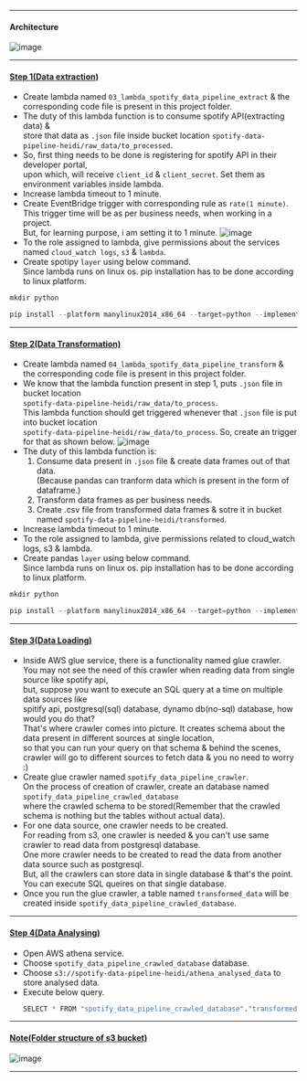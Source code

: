 --------------------------------------------------------------------------------------------------------------------------------------------------------------------
#### Architecture
![image](https://github.com/user-attachments/assets/5d7aca78-c5c7-4d63-8166-997d94039fe9)

--------------------------------------------------------------------------------------------------------------------------------------------------------------------
#### <ins>Step 1(Data extraction)</ins>
- Create lambda named `03_lambda_spotify_data_pipeline_extract` & the corresponding code file is present in this project folder.
- The duty of this lambda function is to consume spotify API(extracting data) &</br>
  store that data as `.json` file inside bucket location `spotify-data-pipeline-heidi/raw_data/to_processed`.</br>
- So, first thing needs to be done is registering for spotify API in their developer portal,</br>
  upon which, will receive `client_id` & `client_secret`. Set them as environment variables inside lambda.</br>
- Increase lambda timeout to 1 minute.
- Create EventBridge trigger with corresponding rule as `rate(1 minute)`.</br>
  This trigger time will be as per business needs, when working in a project.</br>
  But, for learning purpose, i am setting it to 1 minute.
  ![image](https://github.com/user-attachments/assets/78bd0d1f-2bb5-4399-846e-1d10395460c5)
- To the role assigned to lambda, give permissions about the services named `cloud_watch logs`, `s3` & `lambda`.
- Create spotipy `layer` using below command.</br>
  Since lambda runs on linux os. pip installation has to be done according to linux platform.</br>
```python
mkdir python

pip install --platform manylinux2014_x86_64 --target=python --implementation cp --python-version 3.13 --only-binary=:all: --upgrade spotipy -t "C:/Users/swaro/Desktop/python"
  ```
--------------------------------------------------------------------------------------------------------------------------------------------------------------------
#### <ins>Step 2(Data Transformation)</ins></br>
- Create lambda named `04_lambda_spotify_data_pipeline_transform` & the corresponding code file is present in this project folder.
- We know that  the lambda function present in step 1, puts `.json` file in bucket location</br>
  `spotify-data-pipeline-heidi/raw_data/to_process`.</br>
  This lambda function should get triggered whenever that `.json` file is put into bucket location</br>
  `spotify-data-pipeline-heidi/raw_data/to_process`.
  So, create an trigger for that as shown below.
  ![image](https://github.com/user-attachments/assets/1df651d9-752b-4a16-a652-b53041206fa5)
- The duty of this lambda function is:</br>
  1. Consume data present in `.json` file & create data frames out of that data.</br>
     (Because pandas can tranform data which is present in the form of dataframe.)</br>
  2. Transform data frames as per business needs.</br>
  3. Create .csv file from transformed data frames & sotre it in bucket named `spotify-data-pipeline-heidi/transformed`.</br>
- Increase lambda timeout to 1 minute.
- To the role assigned to lambda, give permissions related to cloud_watch logs, s3 & lambda.
- Create pandas `layer` using below command.</br>
  Since lambda runs on linux os. pip installation has to be done according to linux platform.</br>
```python
mkdir python

pip install --platform manylinux2014_x86_64 --target=python --implementation cp --python-version 3.13 --only-binary=:all: --upgrade spotipy -t "C:/Users/swaro/Desktop/python"
  ```
--------------------------------------------------------------------------------------------------------------------------------------------------------------------
#### <ins>Step 3(Data Loading)</ins></br>
- Inside AWS glue service, there is a functionality named glue crawler.</br>
  You may not see the need of this crawler when reading data from single source like spotify api,</br>
  but, suppose you want to execute an SQL query at a time on multiple data sources like</br>
  spitify api, postgresql(sql) database, dynamo db(no-sql) database, how would you do that?</br>
  That's where crawler comes into picture. It creates schema about the data present in different sources at single location,</br>
  so that you can run your query on that schema & behind the scenes,</br>
  crawler will go to different sources to fetch data & you no need to worry :)
- Create glue crawler named `spotify_data_pipeline_crawler`.</br>
  On the process of creation of crawler, create an database named `spotify_data_pipeline_crawled_database`</br>
  where the crawled schema to be stored(Remember that the crawled schema is nothing but the tables without actual data).</br>
- For one data source, one crawler needs to be created.</br>
  For reading from s3, one crawler is needed & you can't use same crawler to read data from postgresql database.</br>
  One more crawler needs to be created to read the data from another data source such as postgresql.</br>
  But, all the crawlers can store data in single database & that's the point. You can execute SQL queires on that single database.</br>
- Once you run the glue crawler, a table named `transformed_data` will be created inside `spotify_data_pipeline_crawled_database`.
--------------------------------------------------------------------------------------------------------------------------------------------------------------------
#### <ins>Step 4(Data Analysing)</ins></br>
- Open AWS athena service.
- Choose `spotify_data_pipeline_crawled_database` database.
- Choose `s3://spotify-data-pipeline-heidi/athena_analysed_data` to store analysed data.
- Execute below query.
  ```python
  SELECT * FROM "spotify_data_pipeline_crawled_database"."transformed_data" limit 10;
  ```
--------------------------------------------------------------------------------------------------------------------------------------------------------------------
#### <ins>Note(Folder structure of s3 bucket)</ins></br>
![image](https://github.com/user-attachments/assets/43976dc3-7280-41c8-9e5b-64860bb8d794)


--------------------------------------------------------------------------------------------------------------------------------------------------------------------
